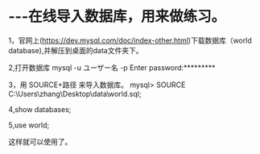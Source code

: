# ---在线导入数据库，用来做练习。

1，官网上(https://dev.mysql.com/doc/index-other.html)下载数据库（world database),并解压到桌面的data文件夹下。

2,打开数据库
   mysql -u ユーザー名 -p
   Enter password:*********

3，用 SOURCE+路径 来导入数据库。
   mysql> SOURCE C:\Users\zhang\Desktop\data\world.sql;

4,show databases;

5,use world;

这样就可以使用了。
